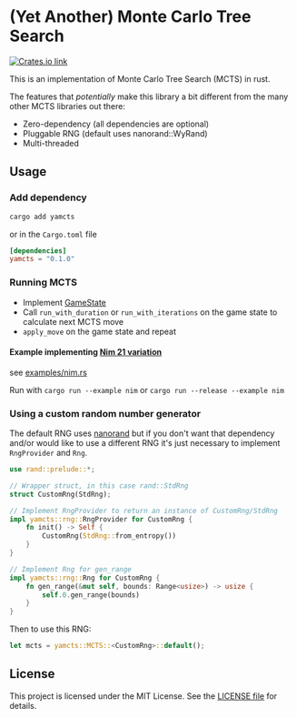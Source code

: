# (Yet Another) Monte Carlo Tree Search

[![Crates.io link](https://img.shields.io/crates/v/yamcts)](https://crates.io/crates/yamcts)

This is an implementation of Monte Carlo Tree Search (MCTS) in rust.

The features that _potentially_ make this library a bit different from the many other
MCTS libraries out there:
- Zero-dependency (all dependencies are optional)
- Pluggable RNG (default uses nanorand::WyRand)
- Multi-threaded

## Usage

### Add dependency

```bash
cargo add yamcts
```

or in the `Cargo.toml` file

```toml
[dependencies]
yamcts = "0.1.0"
```

### Running MCTS

- Implement [GameState](src/lib.rs)
- Call `run_with_duration` or `run_with_iterations` on the game state to calculate next MCTS move
- `apply_move` on the game state and repeat

#### Example implementing [Nim 21 variation](https://en.wikipedia.org/wiki/Nim)

see [examples/nim.rs](examples/nim.rs)

Run with `cargo run --example nim` or `cargo run --release --example nim`

### Using a custom random number generator

The default RNG uses [nanorand](https://docs.rs/nanorand/0.7.0/nanorand/index.html) but if you
don't want that dependency and/or would like to use a different RNG it's just necessary to
implement `RngProvider` and `Rng`.

```rust
use rand::prelude::*;

// Wrapper struct, in this case rand::StdRng
struct CustomRng(StdRng);

// Implement RngProvider to return an instance of CustomRng/StdRng
impl yamcts::rng::RngProvider for CustomRng {
    fn init() -> Self {
        CustomRng(StdRng::from_entropy())
    }
}

// Implement Rng for gen_range
impl yamcts::rng::Rng for CustomRng {
    fn gen_range(&mut self, bounds: Range<usize>) -> usize {
        self.0.gen_range(bounds)
    }
}
```

Then to use this RNG:
```rust
let mcts = yamcts::MCTS::<CustomRng>::default();
```


## License

This project is licensed under the MIT License. See the [LICENSE file](./LICENSE) for details.
